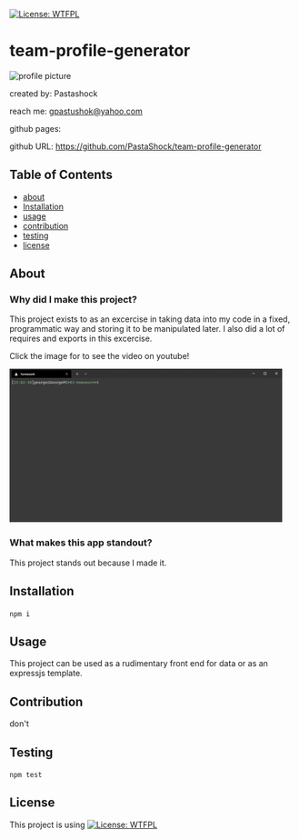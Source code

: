 
[![License: WTFPL](https://img.shields.io/badge/License-WTFPL-brightgreen.svg)](http://www.wtfpl.net/about/)
# team-profile-generator
![profile picture](https://github.com/Pastashock.png?size=80)

created by: Pastashock

reach me: gpastushok@yahoo.com

github pages: 

github URL: https://github.com/PastaShock/team-profile-generator


## Table of Contents
- [about](#about)
- [Installation](#Installation)
- [usage](#Usage)
- [contribution](#Contribution)
- [testing](#testing)
- [license](#license)

## About

### Why did I make this project?
This project exists to as an excercise in taking data into my code in a fixed, programmatic way and storing it to be manipulated later. I also did a lot of requires and exports in this excercise.

Click the image for to see the video on youtube!

[![screenshot of the app](./Assets/team-profile-generator.gif)](https://youtu.be/uhqP8pyZ35I)

### What makes this app standout?
This project stands out because I made it.

## Installation
```npm i```

## Usage

This project can be used as a rudimentary front end for data or as an expressjs template.

## Contribution
don't

## Testing
```npm test```

## License
This project is using [![License: WTFPL](https://img.shields.io/badge/License-WTFPL-brightgreen.svg)](http://www.wtfpl.net/about/)

    
